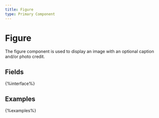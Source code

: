 ```yaml
---
title: Figure
type: Primary Component
---
```


# Figure

The figure component is used to display an image with an optional caption and/or photo credit.

## Fields

{%interface%}

## Examples

{%examples%}
